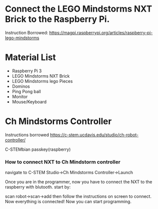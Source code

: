 # Connect the LEGO Mindstorms NXT Brick to the Raspberry Pi.

Instruction Borrowed:
https://magpi.raspberrypi.org/articles/raspberry-pi-lego-mindstorms

# Material List 

- Raspberry Pi 3
- LEGO Mindstorms NXT Brick
- LEGO Mindstorms lego Pieces
- Dominos
- Ping Pong ball
- Monitor
- Mouse/Keyboard

# Ch Mindstorms Controller
Instructions borrowed https://c-stem.ucdavis.edu/studio/ch-robot-controller/

C-STEMbian passkey(raspberry)

### How to connect NXT to Ch Mindstorm controller

navigate to C-STEM Studio->Ch Mindstorms Controller->Launch

Once you are in the programmer, now you have to connect the NXT to the raspberry with blutooth.
start by:

scan robot->scan->add then follow the instructions on screen to connect. Now everything is connected!
Now you can start programming.



